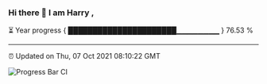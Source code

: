 ### Hi there 👋 I am Harry , 

⏳ Year progress { ██████████████████████▁▁▁▁▁▁▁▁ } 76.53 %

---

⏰ Updated on Thu, 07 Oct 2021 08:10:22 GMT

![Progress Bar CI](https://github.com/duykhang68/duykhang68/workflows/Progress%20Bar%20CI/badge.svg)
